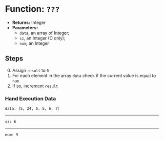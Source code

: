 # Function: `???`

- __Returns:__ Integer
- __Parameters:__ 
 	- `data`, an array of Integer;
	- `sz`, an Integer (C only);
	- `num`, an Integer

## Steps

0. Assign `result` to `0`
1. For each element in the array `data` check if the current value is equal to `num`
2. If so, increment `result`

### Hand Execution Data

	data: [5, 24, 5, 5, 6, 7]
	
---
	
	sz: 6
	
---

	num: 5
